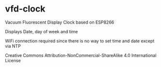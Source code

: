 # vfd-clock

Vacuum Fluorescent Display Clock based on ESP8266

Displays Date, day of week and time

WiFi connection required since there is no way to set time and date except via NTP

Creative Commons Attribution-NonCommercial-ShareAlike 4.0 International License
